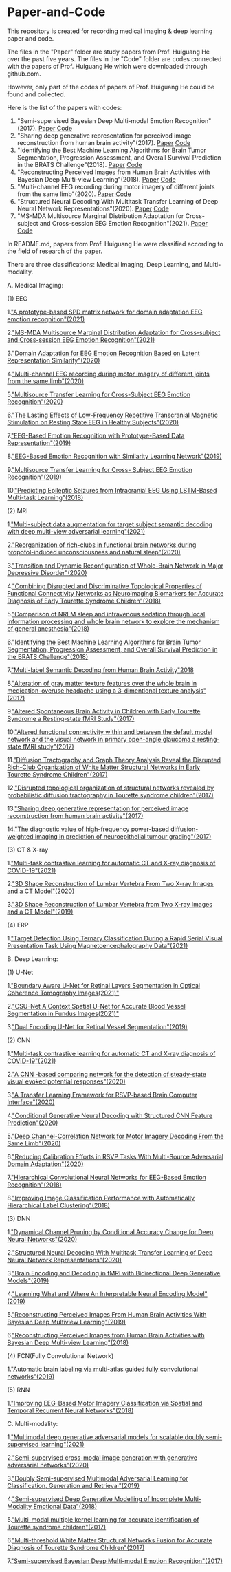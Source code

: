 # Paper-and-Code
This repository is created for recording medical imaging &amp; deep learning paper and code.

The files in the "Paper" folder are study papers from Prof. Huiguang He over the past five years. The files in the "Code" folder are codes connected with the papers of Prof. Huiguang He which were downloaded through github.com. 

However, only part of the codes of papers of Prof. Huiguang He could be found and collected.

Here is the list of the papers with codes:

1. "Semi-supervised Bayesian Deep Multi-modal Emotion Recognition"(2017). [Paper](https://github.com/Jian-Zhang1/Paper-and-Code/blob/main/Paper/2017/Semi-supervised%20Bayesian%20Deep%20Multi-modal%20Emotion%20Recognition.pdf) [Code](https://github.com/Jian-Zhang1/Paper-and-Code/tree/main/Code/2017/Semi-supervised%20Bayesian%20Deep%20Multi-modal%20Emotion%20Recognition)
2. "Sharing deep generative representation for perceived image reconstruction from human brain activity"(2017). [Paper](https://github.com/Jian-Zhang1/Paper-and-Code/blob/main/Paper/2017/Sharing%20deep%20generative%20representation%20for%20perceived%20image%20reconstruction%20from%20human%20brain%20activity.pdf) [Code](https://github.com/Jian-Zhang1/Paper-and-Code/tree/main/Code/2017/Sharing%20deep%20generative%20representation%20for%20perceived%20image%20reconstruction%20from%20human%20brain%20activity)
3. "Identifying the Best Machine Learning Algorithms for Brain Tumor Segmentation, Progression Assessment, and Overall Survival Prediction in the BRATS Challenge"(2018). [Paper](https://github.com/Jian-Zhang1/Paper-and-Code/blob/main/Paper/2018/Identifying%20the%20Best%20Machine%20Learning%20Algorithms%20for%20Brain%20Tumor%20Segmentation%2C%20Progression%20Assessment%2C%20and%20Overall%20Survival%20Prediction%20in%20the%20BRATS%20Challenge.pdf) [Code](https://github.com/Jian-Zhang1/Paper-and-Code/tree/main/Code/2018/Identifying%20the%20Best%20Machine%20Learning%20Algorithms%20for%20Brain%20Tumor%20Segmentation%2C%20Progression%20Assessment%2C%20and%20Overall%20Survival%20Prediction%20in%20the%20BRATS%20Challenge)
4. "Reconstructing Perceived Images from Human Brain Activities with Bayesian Deep Multi-view Learning"(2018). [Paper](https://github.com/Jian-Zhang1/Paper-and-Code/blob/main/Paper/2018/Reconstructing%20Perceived%20Images%20from%20Human%20Brain%20Activities%20with%20Bayesian%20Deep%20Multi-view%20Learning.pdf) [Code](https://github.com/Jian-Zhang1/Paper-and-Code/tree/main/Code/2018/Reconstructing%20Perceived%20Images%20from%20Human%20Brain%20Activities%20with%20Bayesian%20Deep%20Multi-view%20Learning)
5. "Multi-channel EEG recording during motor imagery of different joints from the same limb"(2020). [Paper](https://github.com/Jian-Zhang1/Paper-and-Code/blob/main/Paper/2020/Multi-channel%20EEG%20recording%20during%20motor%20imagery%20of%20different%20joints%20from%20the%20same%20limb.pdf) [Code](https://github.com/Jian-Zhang1/Paper-and-Code/tree/main/Code/2020/Multi-channel%20EEG%20recording%20during%20motor%20imagery%20of%20different%20joints%20from%20the%20same%20limb)
6. "Structured Neural Decoding With Multitask Transfer Learning of Deep Neural Network Representations"(2020). [Paper](https://github.com/Jian-Zhang1/Paper-and-Code/blob/main/Paper/2020/Structured%20Neural%20Decoding%20With%20Multitask%20Transfer%20Learning%20of%20Deep%20Neural%20Network%20Representations.pdf) [Code](https://github.com/Jian-Zhang1/Paper-and-Code/tree/main/Code/2020/Structured%20Neural%20Decoding%20With%20Multitask%20Transfer%20Learning%20of%20Deep%20Neural%20Network%20Representations)
7. "MS-MDA Multisource Marginal Distribution Adaptation for Cross-subject and Cross-session EEG Emotion Recognition"(2021). [Paper](https://github.com/Jian-Zhang1/Paper-and-Code/blob/main/Paper/2021/MS-MDA%20Multisource%20Marginal%20Distribution%20Adaptation%20for%20Cross-subject%20and%20Cross-session%20EEG%20Emotion%20Recognition.pdf) [Code](https://github.com/Jian-Zhang1/Paper-and-Code/tree/main/Code/2021/MS-MDA%20Multisource%20Marginal%20Distribution%20Adaptation%20for%20Cross-subject%20and%20Cross-session%20EEG%20Emotion%20Recognition)


In README.md, papers from Prof. Huiguang He were classified according to the field of research of the paper.

There are three classifications: Medical Imaging, Deep Learning, and Multi-modality.

A. Medical Imaging:

(1) EEG

1.["A prototype-based SPD matrix network for domain adaptation EEG emotion recognition"(2021)](https://github.com/Jian-Zhang1/Paper-and-Code/blob/main/Paper/2021/A%20prototype-based%20SPD%20matrix%20network%20for%20domain%20adaptation%20EEG%20emotion%20recognition.pdf)

2.["MS-MDA Multisource Marginal Distribution Adaptation for Cross-subject and Cross-session EEG Emotion Recognition"(2021)](https://github.com/Jian-Zhang1/Paper-and-Code/blob/main/Paper/2021/MS-MDA%20Multisource%20Marginal%20Distribution%20Adaptation%20for%20Cross-subject%20and%20Cross-session%20EEG%20Emotion%20Recognition.pdf)

3.["Domain Adaptation for EEG Emotion Recognition Based on Latent Representation Similarity"(2020)](https://github.com/Jian-Zhang1/Paper-and-Code/blob/main/Paper/2020/Domain%20Adaptation%20for%20EEG%20Emotion%20Recognition%20Based%20on%20Latent%20Representation%20Similarity.pdf)

4.["Multi-channel EEG recording during motor imagery of different joints from the same limb"(2020)](https://github.com/Jian-Zhang1/Paper-and-Code/blob/main/Paper/2020/Multi-channel%20EEG%20recording%20during%20motor%20imagery%20of%20different%20joints%20from%20the%20same%20limb.pdf)

5.["Multisource Transfer Learning for Cross-Subject EEG Emotion Recognition"(2020)](https://github.com/Jian-Zhang1/Paper-and-Code/blob/main/Paper/2020/Multisource%20Transfer%20Learning%20for%20Cross-Subject%20EEG%20Emotion%20Recognition.pdf)

6.["The Lasting Effects of Low-Frequency Repetitive Transcranial Magnetic Stimulation on Resting State EEG in Healthy Subjects"(2020)](https://github.com/Jian-Zhang1/Paper-and-Code/blob/main/Paper/2020/The%20Lasting%20Effects%20of%20Low-Frequency%20Repetitive%20Transcranial%20Magnetic%20Stimulation%20on%20Resting%20State%20EEG%20in%20Healthy%20Subjects.pdf)

7.["EEG-Based Emotion Recognition with Prototype-Based Data Representation"(2019)](https://github.com/Jian-Zhang1/Paper-and-Code/blob/main/Paper/2019/EEG-Based%20Emotion%20Recognition%20with%20Prototype-Based%20Data%20Representation.pdf)

8.["EEG-Based Emotion Recognition with Similarity Learning Network"(2019)](https://github.com/Jian-Zhang1/Paper-and-Code/blob/main/Paper/2019/EEG-Based%20Emotion%20Recognition%20with%20Similarity%20Learning%20Network.pdf)

9.["Multisource Transfer Learning for Cross- Subject EEG Emotion Recognition"(2019)](https://github.com/Jian-Zhang1/Paper-and-Code/blob/main/Paper/2019/Multisource%20Transfer%20Learning%20for%20Cross-%20Subject%20EEG%20Emotion%20Recognition.pdf)

10.["Predicting Epileptic Seizures from Intracranial EEG Using LSTM-Based Multi-task Learning"(2018)](https://github.com/Jian-Zhang1/Paper-and-Code/blob/main/Paper/2018/Predicting%20Epileptic%20Seizures%20from%20Intracranial%20EEG%20Using%20LSTM-Based%20Multi-task%20Learning.pdf)

(2) MRI

 1.["Multi-subject data augmentation for target subject semantic decoding with deep multi-view adversarial learning"(2021)](https://github.com/Jian-Zhang1/Paper-and-Code/blob/main/Paper/2021/Multi-subject%20data%20augmentation%20for%20target%20subject%20semantic%20decoding%20with%20deep%20multi-view%20adversarial%20learning.pdf)
 
 2.["Reorganization of rich-clubs in functional brain networks during propofol-induced unconsciousness and natural sleep"(2020)](https://github.com/Jian-Zhang1/Paper-and-Code/blob/main/Paper/2020/Reorganization%20of%20rich-clubs%20in%20functional%20brain%20networks%20during%20propofol-induced%20unconsciousness%20and%20natural%20sleep.pdf)
 
 3.["Transition and Dynamic Reconfiguration of Whole-Brain Network in Major Depressive Disorder"(2020)](https://github.com/Jian-Zhang1/Paper-and-Code/blob/main/Paper/2020/Transition%20and%20Dynamic%20Reconfiguration%20of%20Whole-Brain%20Network%20in%20Major%20Depressive%20Disorder.pdf)
 
 4.["Combining Disrupted and Discriminative Topological Properties of Functional Connectivity Networks as Neuroimaging Biomarkers for Accurate Diagnosis of Early Tourette Syndrome Children"(2018)](https://github.com/Jian-Zhang1/Paper-and-Code/blob/main/Paper/2018/Combining%20Disrupted%20and%20Discriminative%20Topological%20Properties%20of%20Functional%20Connectivity%20Networks%20as%20Neuroimaging%20Biomarkers%20for%20Accurate%20Diagnosis%20of%20Early%20Tourette%20Syndrome%20Children.pdf)
 
 5.["Comparison of NREM sleep and intravenous sedation through local information processing and whole brain network to explore the mechanism of general anesthesia"(2018)](https://github.com/Jian-Zhang1/Paper-and-Code/blob/main/Paper/2018/Comparison%20of%20NREM%20sleep%20and%20intravenous%20sedation%20through%20local%20information%20processing%20and%20whole%20brain%20network%20to%20explore%20the%20mechanism%20of%20general%20anesthesia%20.pdf)
 
 6.["Identifying the Best Machine Learning Algorithms for Brain Tumor Segmentation, Progression Assessment, and Overall Survival Prediction in the BRATS Challenge"(2018)](https://github.com/Jian-Zhang1/Paper-and-Code/blob/main/Paper/2018/Identifying%20the%20Best%20Machine%20Learning%20Algorithms%20for%20Brain%20Tumor%20Segmentation%2C%20Progression%20Assessment%2C%20and%20Overall%20Survival%20Prediction%20in%20the%20BRATS%20Challenge.pdf)
 
 7.["Multi-label Semantic Decoding from Human Brain Activity"2018](https://github.com/Jian-Zhang1/Paper-and-Code/blob/main/Paper/2018/Multi-label%20Semantic%20Decoding%20from%20Human%20Brain%20Activity.pdf)
 
 8.["Alteration of gray matter texture features over the whole brain in medication-overuse headache using a 3-dimentional texture analysis"(2017)](https://github.com/Jian-Zhang1/Paper-and-Code/blob/main/Paper/2017/Alteration%20of%20gray%20matter%20texture%20features%20over%20the%20whole%20brain%20in%20medication-overuse%20headache%20using%20a%203-dimentional%20texture%20analysis.pdf)
 
 9.["Altered Spontaneous Brain Activity in Children with Early Tourette Syndrome a Resting-state fMRI Study"(2017)](https://github.com/Jian-Zhang1/Paper-and-Code/blob/main/Paper/2017/Altered%20Spontaneous%20Brain%20Activity%20in%20Children%20with%20Early%20Tourette%20Syndrome%20a%20Resting-state%20fMRI%20Study.pdf)
 
 10.["Altered functional connectivity within and between the default model network and the visual network in primary open-angle glaucoma a resting-state fMRI study"(2017)](https://github.com/Jian-Zhang1/Paper-and-Code/blob/main/Paper/2017/Altered%20functional%20connectivity%20within%20and%20between%20the%20default%20model%20network%20and%20the%20visual%20network%20in%20primary%20open-angle%20glaucoma%20a%20resting-state%20fMRI%20study.pdf)
 
 11.["Diffusion Tractography and Graph Theory Analysis Reveal the Disrupted Rich-Club Organization of White Matter Structural Networks in Early Tourette Syndrome Children"(2017)](https://github.com/Jian-Zhang1/Paper-and-Code/blob/main/Paper/2017/Diffusion%20Tractography%20and%20Graph%20Theory%20Analysis%20Reveal%20the%20Disrupted%20Rich-Club%20Organization%20of%20White%20Matter%20Structural%20Networks%20in%20Early%20Tourette%20Syndrome%20Children.pdf)
 
 12.["Disrupted topological organization of structural networks revealed by probabilistic diffusion tractography in Tourette syndrome children"(2017)](https://github.com/Jian-Zhang1/Paper-and-Code/blob/main/Paper/2017/Disrupted%20topological%20organization%20of%20structural%20networks%20revealed%20by%20probabilistic%20diffusion%20tractography%20in%20Tourette%20syndrome%20children.pdf)
 
 13.["Sharing deep generative representation for perceived image reconstruction from human brain activity"(2017)](https://github.com/Jian-Zhang1/Paper-and-Code/blob/main/Paper/2017/Sharing%20deep%20generative%20representation%20for%20perceived%20image%20reconstruction%20from%20human%20brain%20activity.pdf)
 
 14.["The diagnostic value of high-frequency power-based diffusion-weighted imaging in prediction of neuroepithelial tumour grading"(2017)](https://github.com/Jian-Zhang1/Paper-and-Code/blob/main/Paper/2017/The%20diagnostic%20value%20of%20high-frequency%20power-based%20diffusion-weighted%20imaging%20in%20prediction%20of%20neuroepithelial%20tumour%20grading.pdf)

(3) CT & X-ray

1.["Multi-task contrastive learning for automatic CT and X-ray diagnosis of COVID-19"(2021)](https://github.com/Jian-Zhang1/Paper-and-Code/blob/main/Paper/2021/Multi-task%20contrastive%20learning%20for%20automatic%20CT%20and%20X-ray%20diagnosis%20of%20COVID-19.pdf)

2.["3D Shape Reconstruction of Lumbar Vertebra From Two X-ray Images and a CT Model"(2020)](https://github.com/Jian-Zhang1/Paper-and-Code/blob/main/Paper/2020/3D%20Shape%20Reconstruction%20of%20Lumbar%20Vertebra%20From%20Two%20X-ray%20Images%20and%20a%20CT%20Model.pdf)

3.["3D Shape Reconstruction of Lumbar Vertebra from Two X-ray Images and a CT Model"(2019)](https://github.com/Jian-Zhang1/Paper-and-Code/blob/main/Paper/2019/3D%20Shape%20Reconstruction%20of%20Lumbar%20Vertebra%20from%20Two%20X-ray%20Images%20and%20a%20CT%20Model.pdf)

(4) ERP

1.["Target Detection Using Ternary Classification During a Rapid Serial Visual Presentation Task Using Magnetoencephalography Data"(2021)](https://github.com/Jian-Zhang1/Paper-and-Code/blob/main/Paper/2021/Target%20Detection%20Using%20Ternary%20Classification%20During%20a%20Rapid%20Serial%20Visual%20Presentation%20Task%20Using%20Magnetoencephalography%20Data.pdf)


 
B. Deep Learning:

(1) U-Net
  
1.["Boundary Aware U-Net for Retinal Layers Segmentation in Optical Coherence Tomography Images(2021)"](https://github.com/Jian-Zhang1/Paper-and-Code/blob/main/Paper/2021/Boundary%20Aware%20U-Net%20for%20Retinal%20Layers%20Segmentation%20in%20Optical%20Coherence%20Tomography%20Images.pdf)
 
2.["CSU-Net A Context Spatial U-Net for Accurate Blood Vessel Segmentation in Fundus Images(2021)"](https://github.com/Jian-Zhang1/Paper-and-Code/blob/main/Paper/2021/CSU-Net%20A%20Context%20Spatial%20U-Net%20for%20Accurate%20Blood%20Vessel%20Segmentation%20in%20Fundus%20Images.pdf)

3.["Dual Encoding U-Net for Retinal Vessel Segmentation"(2019)](https://github.com/Jian-Zhang1/Paper-and-Code/blob/main/Paper/2019/Dual%20Encoding%20U-Net%20for%20Retinal%20Vessel%20Segmentation.pdf)

(2) CNN

1.["Multi-task contrastive learning for automatic CT and X-ray diagnosis of COVID-19"(2021)](https://github.com/Jian-Zhang1/Paper-and-Code/blob/main/Paper/2021/Multi-task%20contrastive%20learning%20for%20automatic%20CT%20and%20X-ray%20diagnosis%20of%20COVID-19.pdf)

2.["A CNN -based comparing network for the detection of steady-state visual evoked potential responses"(2020)](https://github.com/Jian-Zhang1/Paper-and-Code/blob/main/Paper/2020/A%20CNN%20-based%20comparing%20network%20for%20the%20detection%20of%20steady-state%20visual%20evoked%20potential%20responses.pdf)

3.["A Transfer Learning Framework for RSVP-based Brain Computer Interface"(2020)](https://github.com/Jian-Zhang1/Paper-and-Code/blob/main/Paper/2020/A%20Transfer%20Learning%20Framework%20for%20RSVP-based%20Brain%20Computer%20Interface.pdf)

4.["Conditional Generative Neural Decoding with Structured CNN Feature Prediction"(2020)](https://github.com/Jian-Zhang1/Paper-and-Code/blob/main/Paper/2020/Conditional%20Generative%20Neural%20Decoding%20with%20Structured%20CNN%20Feature%20Prediction.pdf)

5.["Deep Channel-Correlation Network for Motor Imagery Decoding From the Same Limb"(2020)](https://github.com/Jian-Zhang1/Paper-and-Code/blob/main/Paper/2020/Deep%20Channel-Correlation%20Network%20for%20Motor%20Imagery%20Decoding%20From%20the%20Same%20Limb.pdf)

6.["Reducing Calibration Efforts in RSVP Tasks With Multi-Source Adversarial Domain Adaptation"(2020)](https://github.com/Jian-Zhang1/Paper-and-Code/blob/main/Paper/2020/Reducing%20Calibration%20Efforts%20in%20RSVP%20Tasks%20With%20Multi-Source%20Adversarial%20Domain%20Adaptation.pdf)

7.["Hierarchical Convolutional Neural Networks for EEG-Based Emotion Recognition"(2018)](https://github.com/Jian-Zhang1/Paper-and-Code/blob/main/Paper/2018/Hierarchical%20Convolutional%20Neural%20Networks%20for%20EEG-Based%20Emotion%20Recognition.pdf)

8.["Improving Image Classification Performance with Automatically Hierarchical Label Clustering"(2018)](https://github.com/Jian-Zhang1/Paper-and-Code/blob/main/Paper/2018/Improving%20Image%20Classification%20Performance%20with%20Automatically%20Hierarchical%20Label%20Clustering.pdf)



(3) DNN

1.["Dynamical Channel Pruning by Conditional Accuracy Change for Deep Neural Networks"(2020)](https://github.com/Jian-Zhang1/Paper-and-Code/blob/main/Paper/2020/Dynamical%20Channel%20Pruning%20by%20Conditional%20Accuracy%20Change%20for%20Deep%20Neural%20Networks.pdf)

2.["Structured Neural Decoding With Multitask Transfer Learning of Deep Neural Network Representations"(2020)](https://github.com/Jian-Zhang1/Paper-and-Code/blob/main/Paper/2020/Structured%20Neural%20Decoding%20With%20Multitask%20Transfer%20Learning%20of%20Deep%20Neural%20Network%20Representations.pdf)

3.["Brain Encoding and Decoding in fMRI with Bidirectional Deep Generative Models"(2019)](https://github.com/Jian-Zhang1/Paper-and-Code/blob/main/Paper/2019/Brain%20Encoding%20and%20Decoding%20in%20fMRI%20with%20Bidirectional%20Deep%20Generative%20Models.pdf)

4.["Learning What and Where An Interpretable Neural Encoding Model"(2019)](https://github.com/Jian-Zhang1/Paper-and-Code/blob/main/Paper/2019/Learning_What_and_Where_An_Interpretable_Neural_Encoding_Model.pdf)

5.["Reconstructing Perceived Images From Human Brain Activities With Bayesian Deep Multiview Learning"(2019)](https://github.com/Jian-Zhang1/Paper-and-Code/blob/main/Paper/2019/Reconstructing%20Perceived%20Images%20From%20Human%20Brain%20Activities%20With%20Bayesian%20Deep%20Multiview%20Learning.pdf)

6.["Reconstructing Perceived Images from Human Brain Activities with Bayesian Deep Multi-view Learning"(2018)](https://github.com/Jian-Zhang1/Paper-and-Code/blob/main/Paper/2018/Reconstructing%20Perceived%20Images%20from%20Human%20Brain%20Activities%20with%20Bayesian%20Deep%20Multi-view%20Learning.pdf)


(4) FCN(Fully Convolutional Network)

1.["Automatic brain labeling via multi-atlas guided fully convolutional networks"(2019)](https://github.com/Jian-Zhang1/Paper-and-Code/blob/main/Paper/2019/Automatic%20brain%20labeling%20via%20multi-atlas%20guided%20fully%20convolutional%20networks.pdf)

(5) RNN

1.["Improving EEG-Based Motor Imagery Classification via Spatial and Temporal Recurrent Neural Networks"(2018)](https://github.com/Jian-Zhang1/Paper-and-Code/blob/main/Paper/2018/Improving%20EEG-Based%20Motor%20Imagery%20Classification%20via%20Spatial%20and%20Temporal%20Recurrent%20Neural%20Networks.pdf)


C. Multi-modality:
 
 1.["Multimodal deep generative adversarial models for scalable doubly semi-supervised learning"(2021)](https://github.com/Jian-Zhang1/Paper-and-Code/blob/main/Paper/2021/Multimodal%20deep%20generative%20adversarial%20models%20for%20scalable%20doubly%20semi-supervised%20learning.pdf)
 
 2.["Semi-supervised cross-modal image generation with generative adversarial networks"(2020)](https://github.com/Jian-Zhang1/Paper-and-Code/blob/main/Paper/2020/Semi-supervised%20cross-modal%20image%20generation%20with%20generative%20adversarial%20networks.pdf)
 
 3.["Doubly Semi-supervised Multimodal Adversarial Learning for Classification, Generation and Retrieval"(2019)](https://github.com/Jian-Zhang1/Paper-and-Code/blob/main/Paper/2019/Doubly%20Semi-supervised%20Multimodal%20Adversarial%20Learning%20for%20Classification%2C%20Generation%20and%20Retrieval.pdf)
 
 4.["Semi-supervised Deep Generative Modelling of Incomplete Multi-Modality Emotional Data"(2018)](https://github.com/Jian-Zhang1/Paper-and-Code/blob/main/Paper/2018/Semi-supervised%20Deep%20Generative%20Modelling%20of%20Incomplete%20Multi-Modality%20Emotional%20Data.pdf)
 
 5.["Multi-modal multiple kernel learning for accurate identification of Tourette syndrome children"(2017)](https://github.com/Jian-Zhang1/Paper-and-Code/blob/main/Paper/2017/Multi-modal%20multiple%20kernel%20learning%20for%20accurate%20identification%20of%20Tourette%20syndrome%20children.pdf)
 
 6.["Multi-threshold White Matter Structural Networks Fusion for Accurate Diagnosis of Tourette Syndrome Children"(2017)](https://github.com/Jian-Zhang1/Paper-and-Code/blob/main/Paper/2017/Multi-threshold%20White%20Matter%20Structural%20Networks%20Fusion%20for%20Accurate%20Diagnosis%20of%20Tourette%20Syndrome%20Children.pdf)
 
 7.["Semi-supervised Bayesian Deep Multi-modal Emotion Recognition"(2017)](https://github.com/Jian-Zhang1/Paper-and-Code/blob/main/Paper/2017/Semi-supervised%20Bayesian%20Deep%20Multi-modal%20Emotion%20Recognition.pdf)
